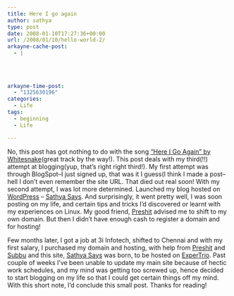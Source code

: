 ```yaml
---
title: Here I go again
author: sathya
type: post
date: 2008-01-10T17:27:36+00:00
url: /2008/01/10/hello-world-2/
arkayne-cache-post:
  - |
    
    
    
    
arkayne-time-post:
  - "1325630196"
categories:
  - Life
tags:
  - beginning
  - Life

---
```

No, this post has got nothing to do with the song [&#8220;Here I Go Again&#8221; by Whitesnake][1](great track by the way!). This post deals with my third(!!) attempt at blogging(yup, that&#8217;s right right third!). My first attempt was through BlogSpot&#8211;I just signed up, that was it I guess(I think I made a post&#8211;hell I don&#8217;t even remember the site URL. That died out real soon! With my second attempt, I was lot more determined. Launched my blog hosted on [WordPress][2] &#8211; [Sathya Says][3]. And surprisingly, it went pretty well, I was soon posting on my life, and certain tips and tricks I&#8217;d discovered or learnt with my experiences on Linux. My good friend, [Preshit][4] advised me to shift to my own domain. But then I didn&#8217;t have enough cash to register a domain and for hosting!

Few months later, I got a job at 3i Infotech, shifted to Chennai and with my first salary, I purchased my domain and hosting, with help from [Preshit][4] and [Subbu][5] and this site, [Sathya Says][6] was born, to be hosted on [ExperTrio][7]. Past couple of weeks I&#8217;ve been unable to update my main site because of hectic work schedules, and my mind was getting too screwed up, hence decided to start blogging on my life so that I could get certain things off my mind. With this short note, I&#8217;d conclude this small post. Thanks for reading!

 [1]: http://www.youtube.com/watch?v=oKTiwCez6Zs
 [2]: http://www.wordpress.com/
 [3]: http://sathyasays.wordpress.com
 [4]: http://www.acchablog.com
 [5]: http://xubz.com
 [6]: http://sathyasays.com
 [7]: http://www.expertrio.com
